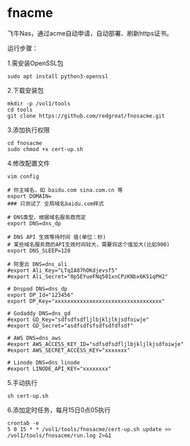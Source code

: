 # fnacme
飞牛Nas，通过acme自动申请，自动部署、刷新https证书。

运行步骤：

1.需安装OpenSSL包
```shell
sudo apt install python3-openssl
```

2.下载安装包
```shell
mkdir -p /vol1/tools
cd tools
git clone https://github.com/redgreat/fnosacme.git
```

3.添加执行权限
```shell
cd fnosacme
sudo chmod +x cert-up.sh
```

4.修改配置文件
```shell
vim config

# 你主域名，如 baidu.com sina.com.cn 等
export DOMAIN=
### 只测试了 全局域名baidu.com样式

# DNS类型，根据域名服务商而定
export DNS=dns_dp

# DNS API 生效等待时间 值(单位：秒)
# 某些域名服务商的API生效时间较大，需要将这个值加大(比如900)
export DNS_SLEEP=120

# 阿里云 DNS=dns_ali
#export Ali_Key="LTqIA87hOKdjevsf5"
#export Ali_Secret="0p5EYueFNq501xnCPzKNbx6K51qPH2"

# Dnspod DNS=dns_dp
export DP_Id="123456"
export DP_Key="xxxxxxxxxxxxxxxxxxxxxxxxxxxxxxxxxx"

# Godaddy DNS=dns_gd
#export GD_Key="sdfsdfsdfljlbjkljlkjsdfoiwje"
#export GD_Secret="asdfsdfsfsdfsdfdfsdf"

# AWS DNS=dns_aws
#export AWS_ACCESS_KEY_ID="sdfsdfsdfljlbjkljlkjsdfoiwje"
#export AWS_SECRET_ACCESS_KEY="xxxxxxx"

# Linode DNS=dns_linode
#export LINODE_API_KEY="xxxxxxxx"

```

5.手动执行
```shell
sh cert-up.sh
```

6.添加定时任务，每月15日0点05执行
```shell
crontab -e
5 0 15 * * /vol1/tools/fnosacme/cert-up.sh update >> /vol1/tools/fnosacme/run.log 2>&1
```

